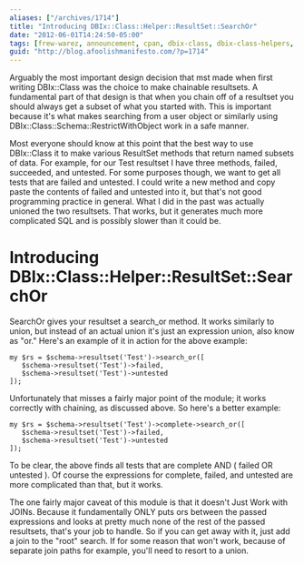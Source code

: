 ```yaml
---
aliases: ["/archives/1714"]
title: "Introducing DBIx::Class::Helper::ResultSet::SearchOr"
date: "2012-06-01T14:24:50-05:00"
tags: [frew-warez, announcement, cpan, dbix-class, dbix-class-helpers, perl]
guid: "http://blog.afoolishmanifesto.com/?p=1714"
---
```

Arguably the most important design decision that mst made when first writing DBIx::Class was the choice to make chainable resultsets. A fundamental part of that design is that when you chain off of a resultset you should always get a subset of what you started with. This is important because it's what makes searching from a user object or similarly using DBIx::Class::Schema::RestrictWithObject work in a safe manner.

Most everyone should know at this point that the best way to use DBIx::Class it to make various ResultSet methods that return named subsets of data. For example, for our Test resultset I have three methods, failed, succeeded, and untested. For some purposes though, we want to get all tests that are failed and untested. I could write a new method and copy paste the contents of failed and untested into it, but that's not good programming practice in general. What I did in the past was actually unioned the two resultsets. That works, but it generates much more complicated SQL and is possibly slower than it could be.

# Introducing DBIx::Class::Helper::ResultSet::SearchOr

SearchOr gives your resultset a search\_or method. It works similarly to union, but instead of an actual union it's just an expression union, also know as "or." Here's an example of it in action for the above example:

    my $rs = $schema->resultset('Test')->search_or([
       $schema->resultset('Test')->failed,
       $schema->resultset('Test')->untested
    ]);

Unfortunately that misses a fairly major point of the module; it works correctly with chaining, as discussed above. So here's a better example:

    my $rs = $schema->resultset('Test')->complete->search_or([
       $schema->resultset('Test')->failed,
       $schema->resultset('Test')->untested
    ]);

To be clear, the above finds all tests that are complete AND ( failed OR untested ). Of course the expressions for complete, failed, and untested are more complicated than that, but it works.

The one fairly major caveat of this module is that it doesn't Just Work with JOINs. Because it fundamentally ONLY puts ors between the passed expressions and looks at pretty much none of the rest of the passed resultsets, that's your job to handle. So if you can get away with it, just add a join to the "root" search. If for some reason that won't work, because of separate join paths for example, you'll need to resort to a union.
